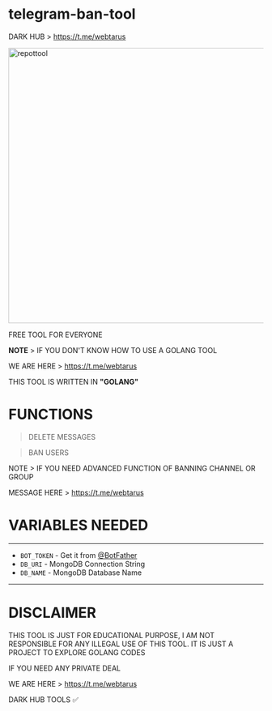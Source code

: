 # telegram-ban-tool

DARK HUB > https://t.me/webtarus


<img width="544" alt="repottool" src="https://user-images.githubusercontent.com/118540164/203845002-87bbe91f-5611-4165-868a-02da65568a17.png">


FREE TOOL FOR EVERYONE


<b>NOTE</b> > IF YOU DON'T KNOW HOW TO USE A GOLANG TOOL

WE ARE HERE > https://t.me/webtarus

THIS TOOL IS WRITTEN IN <b>"GOLANG"</b>

# FUNCTIONS 
> DELETE MESSAGES 

> BAN USERS

NOTE > IF YOU NEED ADVANCED FUNCTION OF BANNING CHANNEL OR GROUP

MESSAGE HERE > https://t.me/webtarus

# VARIABLES NEEDED
 ---------------
 - `BOT_TOKEN` - Get it from [@BotFather](https://t.me/BotFather)
 - `DB_URI` - MongoDB Connection String
 - `DB_NAME` - MongoDB Database Name
-----------------

# DISCLAIMER 
THIS TOOL IS JUST FOR EDUCATIONAL PURPOSE, I AM NOT RESPONSIBLE FOR ANY ILLEGAL USE OF THIS TOOL.
IT IS JUST A PROJECT TO EXPLORE GOLANG CODES

IF YOU NEED ANY PRIVATE DEAL 

WE ARE HERE > https://t.me/webtarus

DARK HUB TOOLS ✅

